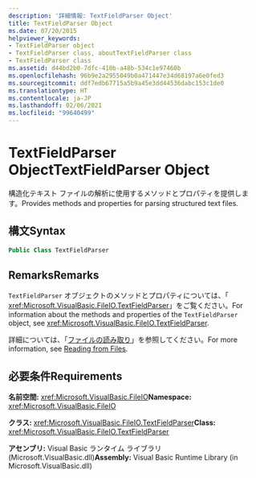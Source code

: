 ```yaml
---
description: '詳細情報: TextFieldParser Object'
title: TextFieldParser Object
ms.date: 07/20/2015
helpviewer_keywords:
- TextFieldParser object
- TextFieldParser class, aboutTextFieldParser class
- TextFieldParser class
ms.assetid: d44bd2b0-7dfc-410b-a48b-534c1e97460b
ms.openlocfilehash: 96b9e2a2955049b0a471447e34d68197a6e0fed3
ms.sourcegitcommit: ddf7edb67715a5b9a45e3dd44536dabc153c1de0
ms.translationtype: HT
ms.contentlocale: ja-JP
ms.lasthandoff: 02/06/2021
ms.locfileid: "99640499"
---
```

# <a name="textfieldparser-object"></a><span data-ttu-id="c13ee-103">TextFieldParser Object</span><span class="sxs-lookup"><span data-stu-id="c13ee-103">TextFieldParser Object</span></span>

<span data-ttu-id="c13ee-104">構造化テキスト ファイルの解析に使用するメソッドとプロパティを提供します。</span><span class="sxs-lookup"><span data-stu-id="c13ee-104">Provides methods and properties for parsing structured text files.</span></span>  
  
## <a name="syntax"></a><span data-ttu-id="c13ee-105">構文</span><span class="sxs-lookup"><span data-stu-id="c13ee-105">Syntax</span></span>  
  
```vb  
Public Class TextFieldParser  
```  
  
## <a name="remarks"></a><span data-ttu-id="c13ee-106">Remarks</span><span class="sxs-lookup"><span data-stu-id="c13ee-106">Remarks</span></span>  

 <span data-ttu-id="c13ee-107">`TextFieldParser` オブジェクトのメソッドとプロパティについては、「 <xref:Microsoft.VisualBasic.FileIO.TextFieldParser>」をご覧ください。</span><span class="sxs-lookup"><span data-stu-id="c13ee-107">For information about the methods and properties of the `TextFieldParser` object, see <xref:Microsoft.VisualBasic.FileIO.TextFieldParser>.</span></span>  
  
 <span data-ttu-id="c13ee-108">詳細については、「[ファイルの読み取り](../../developing-apps/programming/drives-directories-files/reading-from-files.md)」を参照してください。</span><span class="sxs-lookup"><span data-stu-id="c13ee-108">For more information, see [Reading from Files](../../developing-apps/programming/drives-directories-files/reading-from-files.md).</span></span>  
  
## <a name="requirements"></a><span data-ttu-id="c13ee-109">必要条件</span><span class="sxs-lookup"><span data-stu-id="c13ee-109">Requirements</span></span>  

 <span data-ttu-id="c13ee-110">**名前空間:** <xref:Microsoft.VisualBasic.FileIO></span><span class="sxs-lookup"><span data-stu-id="c13ee-110">**Namespace:** <xref:Microsoft.VisualBasic.FileIO></span></span>  
  
 <span data-ttu-id="c13ee-111">**クラス:** <xref:Microsoft.VisualBasic.FileIO.TextFieldParser></span><span class="sxs-lookup"><span data-stu-id="c13ee-111">**Class:** <xref:Microsoft.VisualBasic.FileIO.TextFieldParser></span></span>  
  
 <span data-ttu-id="c13ee-112">**アセンブリ:** Visual Basic ランタイム ライブラリ (Microsoft.VisualBasic.dll)</span><span class="sxs-lookup"><span data-stu-id="c13ee-112">**Assembly:** Visual Basic Runtime Library (in Microsoft.VisualBasic.dll)</span></span>
